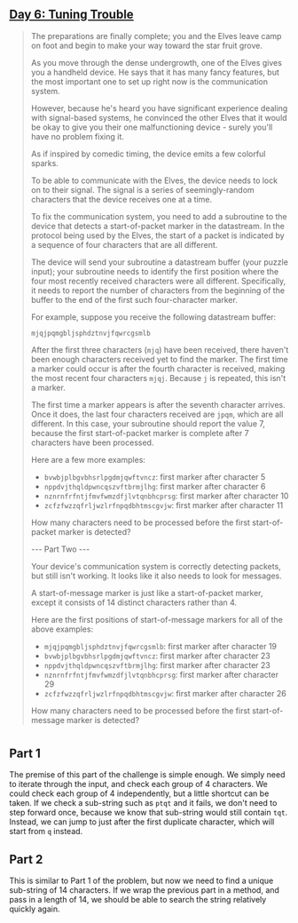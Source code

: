 ## [Day 6: Tuning Trouble](https://adventofcode.com/2022/day/6) ##

> The preparations are finally complete; you and the Elves leave camp on foot and begin to make your way toward the star fruit grove.
> 
> As you move through the dense undergrowth, one of the Elves gives you a handheld device. He says that it has many fancy features, but the most important one to set up right now is the communication system.
> 
> However, because he's heard you have significant experience dealing with signal-based systems, he convinced the other Elves that it would be okay to give you their one malfunctioning device - surely you'll have no problem fixing it.
> 
> As if inspired by comedic timing, the device emits a few colorful sparks.
> 
> To be able to communicate with the Elves, the device needs to lock on to their signal. The signal is a series of seemingly-random characters that the device receives one at a time.
> 
> To fix the communication system, you need to add a subroutine to the device that detects a start-of-packet marker in the datastream. In the protocol being used by the Elves, the start of a packet is indicated by a sequence of four characters that are all different.
> 
> The device will send your subroutine a datastream buffer (your puzzle input); your subroutine needs to identify the first position where the four most recently received characters were all different. Specifically, it needs to report the number of characters from the beginning of the buffer to the end of the first such four-character marker.
> 
> For example, suppose you receive the following datastream buffer:
> ```
> mjqjpqmgbljsphdztnvjfqwrcgsmlb
> ```
> After the first three characters (`mjq`) have been received, there haven't been enough characters received yet to find the marker. The first time a marker could occur is after the fourth character is received, making the most recent four characters `mjqj`. Because `j` is repeated, this isn't a marker.
> 
> The first time a marker appears is after the seventh character arrives. Once it does, the last four characters received are `jpqm`, which are all different. In this case, your subroutine should report the value 7, because the first start-of-packet marker is complete after 7 characters have been processed.
> 
> Here are a few more examples:
> 
> * `bvwbjplbgvbhsrlpgdmjqwftvncz`: first marker after character 5
> * `nppdvjthqldpwncqszvftbrmjlhg`: first marker after character 6
> * `nznrnfrfntjfmvfwmzdfjlvtqnbhcprsg`: first marker after character 10
> * `zcfzfwzzqfrljwzlrfnpqdbhtmscgvjw`: first marker after character 11
> 
> How many characters need to be processed before the first start-of-packet marker is detected?
>
> --- Part Two ---
> 
> Your device's communication system is correctly detecting packets, but still isn't working. It looks like it also needs to look for messages.
> 
> A start-of-message marker is just like a start-of-packet marker, except it consists of 14 distinct characters rather than 4.
> 
> Here are the first positions of start-of-message markers for all of the above examples:
> 
> * `mjqjpqmgbljsphdztnvjfqwrcgsmlb`: first marker after character 19
> * `bvwbjplbgvbhsrlpgdmjqwftvncz`: first marker after character 23
> * `nppdvjthqldpwncqszvftbrmjlhg`: first marker after character 23
> * `nznrnfrfntjfmvfwmzdfjlvtqnbhcprsg`: first marker after character 29
> * `zcfzfwzzqfrljwzlrfnpqdbhtmscgvjw`: first marker after character 26
> 
> How many characters need to be processed before the first start-of-message marker is detected?

#

## Part 1 ##

The premise of this part of the challenge is simple enough. We simply need to iterate through the input, and check each group of 4 characters. We could check each group of 4 independently, but a little shortcut can be taken. If we check a sub-string such as `ptqt` and it fails, we don't need to step forward once, because we know that sub-string would still contain `tqt`. Instead, we can jump to just after the first duplicate character, which will start from `q` instead.

## Part 2 ##

This is similar to Part 1 of the problem, but now we need to find a unique sub-string of 14 characters. If we wrap the previous part in a method, and pass in a length of 14, we should be able to search the string relatively quickly again.